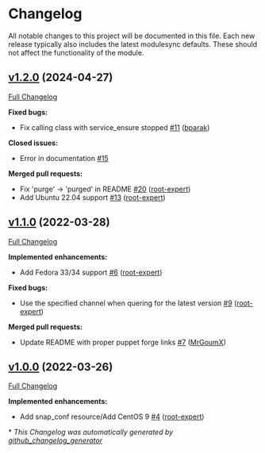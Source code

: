 # Changelog

All notable changes to this project will be documented in this file.
Each new release typically also includes the latest modulesync defaults.
These should not affect the functionality of the module.

## [v1.2.0](https://github.com/root-expert/puppet-snap/tree/v1.2.0) (2024-04-27)

[Full Changelog](https://github.com/root-expert/puppet-snap/compare/v1.1.0...v1.2.0)

**Fixed bugs:**

- Fix calling class with service\_ensure stopped [\#11](https://github.com/root-expert/puppet-snap/pull/11) ([bparak](https://github.com/bparak))

**Closed issues:**

- Error in documentation [\#15](https://github.com/root-expert/puppet-snap/issues/15)

**Merged pull requests:**

- Fix 'purge' -\> 'purged' in README [\#20](https://github.com/root-expert/puppet-snap/pull/20) ([root-expert](https://github.com/root-expert))
- Add Ubuntu 22.04 support [\#13](https://github.com/root-expert/puppet-snap/pull/13) ([root-expert](https://github.com/root-expert))

## [v1.1.0](https://github.com/root-expert/puppet-snap/tree/v1.1.0) (2022-03-28)

[Full Changelog](https://github.com/root-expert/puppet-snap/compare/v1.0.0...v1.1.0)

**Implemented enhancements:**

- Add Fedora 33/34 support [\#6](https://github.com/root-expert/puppet-snap/pull/6) ([root-expert](https://github.com/root-expert))

**Fixed bugs:**

- Use the specified channel when quering for the latest version [\#9](https://github.com/root-expert/puppet-snap/pull/9) ([root-expert](https://github.com/root-expert))

**Merged pull requests:**

- Update README with proper puppet forge links [\#7](https://github.com/root-expert/puppet-snap/pull/7) ([MrGoumX](https://github.com/MrGoumX))

## [v1.0.0](https://github.com/root-expert/puppet-snap/tree/v1.0.0) (2022-03-26)

[Full Changelog](https://github.com/root-expert/puppet-snap/compare/613d2068319841ea636da5f22c16665311001304...v1.0.0)

**Implemented enhancements:**

- Add snap\_conf resource/Add CentOS 9 [\#4](https://github.com/root-expert/puppet-snap/pull/4) ([root-expert](https://github.com/root-expert))



\* *This Changelog was automatically generated by [github_changelog_generator](https://github.com/github-changelog-generator/github-changelog-generator)*
